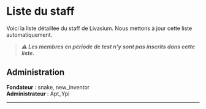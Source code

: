 # Liste du staff
Voici la liste détaillée du staff de Livasium. Nous mettons à jour cette liste automatiquement.
> ***⚠️  Les membres en période de test n'y sont pas inscrits dans cette liste.***

## Administration

**Fondateur** : snake, new_inventor <br>
**Administrateur** : Apt_Ypi

-----------------
